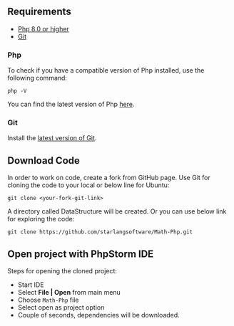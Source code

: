 ## Requirements

* [Php 8.0 or higher](#php)
* [Git](#git)

### Php 

To check if you have a compatible version of Php installed, use the following command:

    php -V
    
You can find the latest version of Php [here](https://www.php.net/downloads/).

### Git

Install the [latest version of Git](https://git-scm.com/book/en/v2/Getting-Started-Installing-Git).

## Download Code

In order to work on code, create a fork from GitHub page. 
Use Git for cloning the code to your local or below line for Ubuntu:

	git clone <your-fork-git-link>

A directory called DataStructure will be created. Or you can use below link for exploring the code:

	git clone https://github.com/starlangsoftware/Math-Php.git

## Open project with PhpStorm IDE

Steps for opening the cloned project:

* Start IDE
* Select **File | Open** from main menu
* Choose `Math-Php` file
* Select open as project option
* Couple of seconds, dependencies will be downloaded. 
